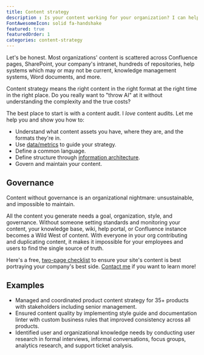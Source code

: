 ```yaml
---
title: Content strategy
description : Is your content working for your organization? I can help you find out, and improve your entire content experience.
FontAwesomeIcon: solid fa-handshake
featured: true
featuredOrder: 1
categories: content-strategy
---
```


Let's be honest. Most organizations' content is scattered across Confluence pages, SharePoint, your company's intranet, hundreds of repositories, help systems which may or may not be current, knowledge management systems, Word documents, and more.

Content strategy means the right content in the right format at the right time in the right place. Do you really want to "throw AI" at it without understanding the complexity and the true costs?

The best place to start is with a content audit. I *love* content audits. Let me help you and show you how to:

- Understand what content assets you have, where they are, and the formats they're in.
- Use [data/metrics](/skills/metrics/) to guide your strategy.
- Define a common language.
- Define structure through [information architecture](/skills/information-architecture).
- Govern and maintain your content.

## Governance

Content without governance is an organizational nightmare: unsustainable, and impossible to maintain.

All the content you generate needs a goal, organization, style, and governance. Without someone setting standards and monitoring your content, your knowledge base, wiki, help portal, or Confluence instance becomes a Wild West of content. With everyone in your org contributing and duplicating content, it makes it impossible for your employees and users to find the single source of truth.

Here's a free, [two-page checklist](/assets/pdfs/website-review-checklist.pdf) to ensure your site's content is best portraying your company's best side. [Contact me](/contact/) if you want to learn more!

## Examples

- Managed and coordinated product content strategy for 35+ products with stakeholders including senior management.
- Ensured content quality by implementing style guide and documentation linter with custom business rules that improved consistency across all products.
- Identified user and organizational knowledge needs by conducting user research in formal interviews, informal conversations, focus groups, analytics research, and support ticket analysis.
